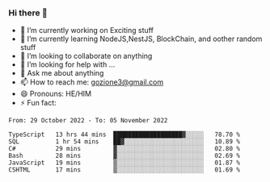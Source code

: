 ### Hi there 👋

<!--
**charlieScript/charlieScript** is a ✨ _special_ ✨ repository because its `README.md` (this file) appears on your GitHub profile.

Here are some ideas to get you started: -->

- 🔭 I’m currently working on Exciting stuff
- 🌱 I’m currently learning NodeJS,NestJS, BlockChain, and oother random stuff
- 👯 I’m looking to collaborate on anything
- 🤔 I’m looking for help with ...
- 💬 Ask me about anything
- 📫 How to reach me: gozione3@gmail.com
- 😄 Pronouns: HE/HIM
- ⚡ Fun fact: 
<!--START_SECTION:waka-->

```text
From: 29 October 2022 - To: 05 November 2022

TypeScript   13 hrs 44 mins  ███████████████████▓░░░░░   78.70 %
SQL          1 hr 54 mins    ██▓░░░░░░░░░░░░░░░░░░░░░░   10.89 %
C#           29 mins         ▓░░░░░░░░░░░░░░░░░░░░░░░░   02.80 %
Bash         28 mins         ▓░░░░░░░░░░░░░░░░░░░░░░░░   02.69 %
JavaScript   19 mins         ▒░░░░░░░░░░░░░░░░░░░░░░░░   01.87 %
CSHTML       17 mins         ▒░░░░░░░░░░░░░░░░░░░░░░░░   01.69 %
```

<!--END_SECTION:waka-->
